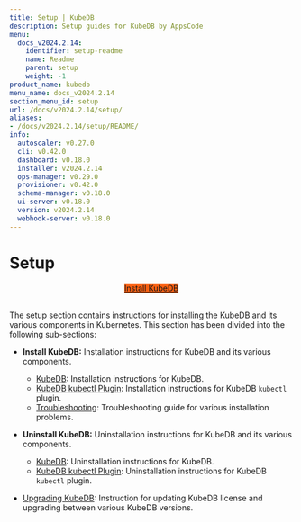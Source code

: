 ```yaml
---
title: Setup | KubeDB
description: Setup guides for KubeDB by AppsCode
menu:
  docs_v2024.2.14:
    identifier: setup-readme
    name: Readme
    parent: setup
    weight: -1
product_name: kubedb
menu_name: docs_v2024.2.14
section_menu_id: setup
url: /docs/v2024.2.14/setup/
aliases:
- /docs/v2024.2.14/setup/README/
info:
  autoscaler: v0.27.0
  cli: v0.42.0
  dashboard: v0.18.0
  installer: v2024.2.14
  ops-manager: v0.29.0
  provisioner: v0.42.0
  schema-manager: v0.18.0
  ui-server: v0.18.0
  version: v2024.2.14
  webhook-server: v0.18.0
---
```


# Setup

<div style="text-align: center;">
  <a class="button is-info is-medium is-active has-text-weight-normal" href="/docs/v2024.2.14/setup/install/kubedb"  style="background:#FC6011; width: 18rem;">Install KubeDB</a>
</div>
<br>

The setup section contains instructions for installing the KubeDB and its various components in Kubernetes. This section has been divided into the following sub-sections:

- **Install KubeDB:** Installation instructions for KubeDB and its various components.
  - [KubeDB](/docs/v2024.2.14/setup/install/kubedb): Installation instructions for KubeDB.
  - [KubeDB kubectl Plugin](/docs/v2024.2.14/setup/install/kubectl_plugin): Installation instructions for KubeDB `kubectl` plugin.
  - [Troubleshooting](/docs/v2024.2.14/setup/install/troubleshoting): Troubleshooting guide for various installation problems.

- **Uninstall KubeDB:** Uninstallation instructions for KubeDB and its various components.
  - [KubeDB](/docs/v2024.2.14/setup/uninstall/kubedb): Uninstallation instructions for KubeDB.
  - [KubeDB kubectl Plugin](/docs/v2024.2.14/setup/uninstall/kubectl_plugin): Uninstallation instructions for KubeDB `kubectl` plugin.
- [Upgrading KubeDB](/docs/v2024.2.14/setup/upgrade/): Instruction for updating KubeDB license and upgrading between various KubeDB versions.
